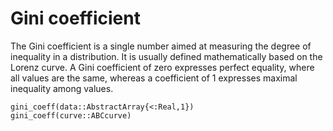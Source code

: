# Gini coefficient
The Gini coefficient is a single number aimed at measuring the degree of inequality in a distribution. It is usually defined mathematically based on the Lorenz curve. A Gini coefficient of zero expresses perfect equality, where all values are the same, whereas a coefficient of 1 expresses maximal inequality among values.

```@docs
gini_coeff(data::AbstractArray{<:Real,1})
gini_coeff(curve::ABCcurve)
```
